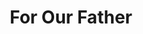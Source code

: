 ---
pid: ch865
title: For Our Father
location_transcription: 
coordinates: "[-75.164329178295, 39.952070468522]"
zipcode: '74047'
gen_neighborhood: 
neighborhood: 
outside_phl: 'Mounds OK '
age: '11'
age_range: 6-13
instagram: 
image_file_name: ch_865.jpg
proposal_transcription: 
topic: Person,History,Politics
topic_summary: 0, 0, 0, 0
type: Sculpture Statue
keywords_other: Ben Franklin
credit: Brett Sweger
image_labels: Ben Franklin
twitter: 
facebook: 
permalink: "/monuments/ch865/"
layout: item-page
---